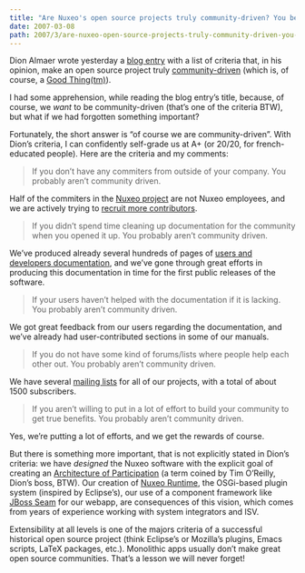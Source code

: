 ```yaml
---
title: "Are Nuxeo's open source projects truly community-driven? You bet they are!"
date: 2007-03-08
path: 2007/3/are-nuxeo-open-source-projects-truly-community-driven-you-bet-they-are
---
```


<p>Dion Almaer wrote yesterday a <a href="http://www.almaer.com/blog/archives/001412.html">blog entry</a> with a list of criteria that, in his opinion, make an open source project truly <a href="http://www.nuxeo.org/sections/community/">community-driven</a> (which is, of course, a <a href="http://en.wikipedia.org/wiki/Good_thing">Good Thing(tm)</a>). </p><p>I had some apprehension, while reading the blog entry&#8217;s title, because, of course, we <em>want</em> to be community-driven (that&#8217;s one of the criteria BTW), but what if we had forgotten something important?</p><p>Fortunately, the short answer is &#8220;of course we are community-driven&#8221;. With Dion&#8217;s criteria, I can confidently self-grade us at A+ (or 20/20, for french-educated people). Here are the criteria and my comments:</p><blockquote>
  <p>If you don&#8217;t have any commiters from outside of your company. You probably aren&#8217;t community driven.</p>
</blockquote><p>Half of the commiters in the <a href="http://www.nuxeo.org/">Nuxeo project</a> are not Nuxeo employees, and we are actively trying to <a href="http://blogs.nuxeo.com/sections/blogs/fermigier/2007_03_07_back-from-braincamp-ouverture-2007">recruit more contributors</a>.</p><blockquote>
  <p>If you didn&#8217;t spend time cleaning up documentation for the community when you opened it up. You probably aren&#8217;t community driven.</p>
</blockquote><p>We&#8217;ve produced already several hundreds of pages of <a href="http://www.nuxeo.org/sections/documentation/">users and developers documentation</a>, and we&#8217;ve gone through great efforts in producing this documentation in time for the first public releases of the software.</p><blockquote>
  <p>If your users haven&#8217;t helped with the documentation if it is lacking. You probably aren&#8217;t community driven.</p>
</blockquote><p>We got great feedback from our users regarding the documentation, and we&#8217;ve already had user-contributed sections in some of our manuals.</p><blockquote>
  <p>If you do not have some kind of forums/lists where people help each other out. You probably aren&#8217;t community driven.</p>
</blockquote><p>We have several <a href="http://lists.nuxeo.com/">mailing lists</a> for all of our projects, with a total of about 1500 subscribers.  </p><blockquote>
  <p>If you aren&#8217;t willing to put in a lot of effort to build your community to get true benefits. You probably aren&#8217;t community driven.</p>
</blockquote><p>Yes, we&#8217;re putting a lot of efforts, and we get the rewards of course.</p><p>But there is something more important, that is not explicitly stated in Dion&#8217;s criteria: we have <em>designed</em> the Nuxeo software with the explicit goal of creating an <a href="http://en.wikipedia.org/wiki/Architecture_of_participation">Architecture of Participation</a> (a term coined by Tim O&#8217;Reilly, Dion&#8217;s boss, BTW). Our creation of <a href="http://www.nuxeo.org/sections/projects/runtime/">Nuxeo Runtime</a>, the OSGi-based plugin system (inspired by Eclipse&#8217;s), our use of a component framework like <a href="http://www.jboss.com/products/seam">JBoss Seam</a> for our webapp, are consequences of this vision, which comes from years of experience working with system integrators and ISV.</p><p>Extensibility at all levels is one of the majors criteria of a successful historical open source project (think Eclipse&#8217;s or Mozilla&#8217;s plugins, Emacs scripts, LaTeX packages, etc.). Monolithic apps usually don&#8217;t make great open source communities. That&#8217;s a lesson we will never forget!</p> 

